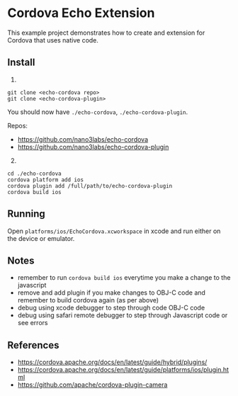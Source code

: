 # Cordova Echo Extension

This example project demonstrates how to create and extension for Cordova that uses native code.

## Install

1.

```
git clone <echo-cordova repo>
git clone <echo-cordova-plugin>
```

You should now have `./echo-cordova`, `./echo-cordova-plugin`.

Repos:
* https://github.com/nano3labs/echo-cordova
* https://github.com/nano3labs/echo-cordova-plugin

2.
```
cd ./echo-cordova
cordova platform add ios
cordova plugin add /full/path/to/echo-cordova-plugin
cordova build ios
```

## Running

Open `platforms/ios/EchoCordova.xcworkspace` in xcode and run either on the device or emulator.

## Notes
* remember to run `cordova build ios` everytime you make a change to the javascript
* remove and add plugin if you make changes to OBJ-C code and remember to build cordova again (as per above)
* debug using xcode debugger to step through code OBJ-C code
* debug using safari remote debugger to step through Javascript code or see errors

## References

* https://cordova.apache.org/docs/en/latest/guide/hybrid/plugins/
* https://cordova.apache.org/docs/en/latest/guide/platforms/ios/plugin.html
* https://github.com/apache/cordova-plugin-camera

